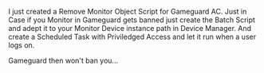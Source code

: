 I just created a Remove Monitor Object Script for Gameguard AC. Just in Case if you Monitor in Gameguard gets banned just create the Batch Script and adept it to your Monitor Device instance path in Device Manager.
And create a Scheduled Task with Priviledged Access and let it run when a user logs on.

Gameguard then won't ban you...
